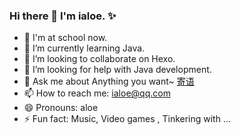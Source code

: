 ### Hi there 👋 I'm ialoe. ✨

- 🔭 I'm at school now.
- 🌱 I’m currently learning Java.
- 👯 I’m looking to collaborate on Hexo.
- 🤔 I’m looking for help with Java development.
- 💬 Ask me about Anything you want~ <a href="https://www.islu.cn/contact">寄语</a>
- 📫 How to reach me: <a href="mailto:ialoe@qq.com">ialoe@qq.com</a>
- 😄 Pronouns: aloe
- ⚡ Fun fact:  Music, Video games , Tinkering with ...
